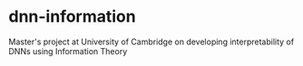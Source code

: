 # dnn-information
Master's project at University of Cambridge on developing interpretability of DNNs using Information Theory

